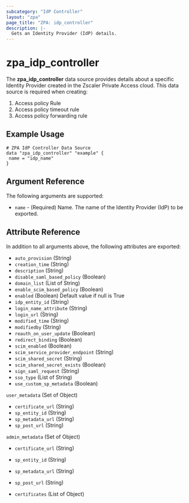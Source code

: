 ```yaml
---
subcategory: "IdP Controller"
layout: "zpa"
page_title: "ZPA: idp_controller"
description: |-
  Gets an Identity Provider (IdP) details.
---
```


# zpa_idp_controller

The **zpa_idp_controller** data source provides details about a specific Identity Provider created in the Zscaler Private Access cloud.
This data source is required when creating:

1. Access policy Rule
2. Access policy timeout rule
3. Access policy forwarding rule

## Example Usage

```hcl
# ZPA IdP Controller Data Source
data "zpa_idp_controller" "example" {
 name = "idp_name"
}
```

## Argument Reference

The following arguments are supported:

* `name` - (Required) Name. The name of the Identity Provider (IdP) to be exported.

## Attribute Reference

In addition to all arguments above, the following attributes are exported:

* `auto_provision` (String)
* `creation_time` (String)
* `description` (String)
* `disable_saml_based_policy` (Boolean)
* `domain_list` (List of String)
* `enable_scim_based_policy` (Boolean)
* `enabled` (Boolean) Default value if null is True
* `idp_entity_id` (String)
* `login_name_attribute` (String)
* `login_url` (String)
* `modified_time` (String)
* `modifiedby` (String)
* `reauth_on_user_update` (Boolean)
* `redirect_binding` (Boolean)
* `scim_enabled` (Boolean)
* `scim_service_provider_endpoint` (String)
* `scim_shared_secret` (String)
* `scim_shared_secret_exists` (Boolean)
* `sign_saml_request` (String)
* `sso_type` (List of String)
* `use_custom_sp_metadata` (Boolean)

`user_metadata` (Set of Object)

* `certificate_url` (String)
* `sp_entity_id` (String)
* `sp_metadata_url` (String)
* `sp_post_url` (String)

`admin_metadata` (Set of Object)

* `certificate_url` (String)
* `sp_entity_id` (String)
* `sp_metadata_url` (String)
* `sp_post_url` (String)

* `certificates` (List of Object)
